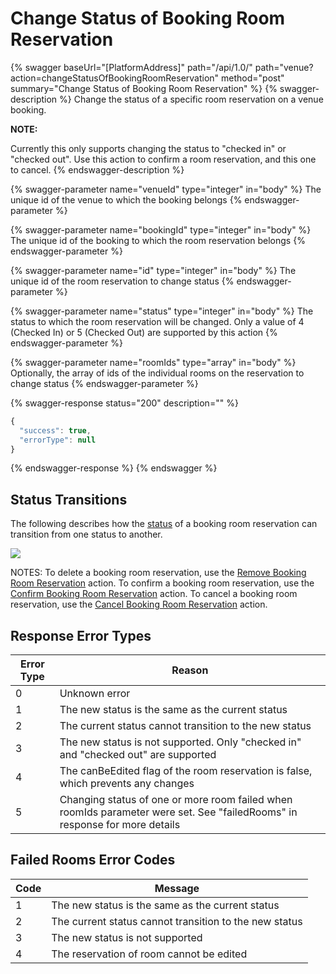 # Change Status of Booking Room Reservation

{% swagger baseUrl="[PlatformAddress]" path="/api/1.0/" path="venue?action=changeStatusOfBookingRoomReservation" method="post" summary="Change Status of Booking Room Reservation" %}
{% swagger-description %}
Change the status of a specific room reservation on a venue booking.

**NOTE:**

 Currently this only supports changing the status to "checked in" or "checked out". Use this action to confirm a room reservation, and this one to cancel.
{% endswagger-description %}

{% swagger-parameter name="venueId" type="integer" in="body" %}
The unique id of the venue to which the booking belongs
{% endswagger-parameter %}

{% swagger-parameter name="bookingId" type="integer" in="body" %}
The unique id of the booking to which the room reservation belongs
{% endswagger-parameter %}

{% swagger-parameter name="id" type="integer" in="body" %}
The unique id of the room reservation to change status
{% endswagger-parameter %}

{% swagger-parameter name="status" type="integer" in="body" %}
The status to which the room reservation will be changed. Only a value of 4 (Checked In) or 5 (Checked Out) are supported by this action
{% endswagger-parameter %}

{% swagger-parameter name="roomIds" type="array" in="body" %}
Optionally, the array of ids of the individual rooms on the reservation to change status
{% endswagger-parameter %}

{% swagger-response status="200" description="" %}
```javascript
{
  "success": true,
  "errorType": null
}
```
{% endswagger-response %}
{% endswagger %}

## Status Transitions

The following describes how the [status](get-booking-room-reservation-list.md#room-reservation-status) of a booking room reservation can transition from one status to another.

![](<../../.gitbook/assets/booking-room-reservation-status-transitions_new.png>)

NOTES: To delete a booking room reservation, use the [Remove Booking Room Reservation](remove-booking-room-reservation.md) action. To confirm a booking room reservation, use the [Confirm Booking Room Reservation](confirm-booking-room-reservation.md) action. To cancel a booking room reservation, use the [Cancel Booking Room Reservation](cancel-booking-room-reservation.md) action.

## Response Error Types

| Error Type | Reason                                                                                                                     |
| ---------- | -------------------------------------------------------------------------------------------------------------------------- |
| 0          | Unknown error                                                                                                              |
| 1          | The new status is the same as the current status                                                                           |
| 2          | The current status cannot transition to the new status                                                                     |
| 3          | The new status is not supported. Only "checked in" and "checked out" are supported                                         |
| 4          | The canBeEdited flag of the room reservation is false, which prevents any changes                                          |
| 5          | Changing status of one or more room failed when roomIds parameter were set. See "failedRooms" in response for more details |

## Failed Rooms Error Codes

| Code | Message                                                |
| ---- | ------------------------------------------------------ |
| 1    | The new status is the same as the current status       |
| 2    | The current status cannot transition to the new status |
| 3    | The new status is not supported                        |
| 4    | The reservation of room cannot be edited               |
